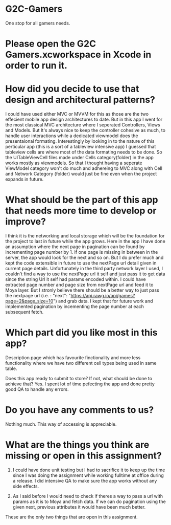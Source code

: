 # G2C-Gamers
One stop for all gamers needs.

# Please open the G2C Gamers.xcworkspace in Xcode in order to run it.

# How did you decide to use that design and architectural patterns?

I could have used either MVC or MVVM for this as those are the two effecient mobile app design architectures to date. But in this app I went for the most classical MVC architecture where I seperated Controllers, Views and Models. But It's always nice to keep the controller cohesive as much, to handle user interactions while a dedicated viewmodel does the presentaional formating. 
Interestingly by looking in to the nature of this perticular app (this is a sort of a tableview intensive app) I guessed that tableview cells are where most of the data formating needs to be done. So the UITableViewCell files made under Cells category(folder) in the app works mostly as viewmodels. So that I thought having a seperate ViewModel category won't do much and adhereing to MVC along with Cell and Network Category (folder) would just be fine even when the project expands in future.

# What should be the part of this app that needs more time to develop or improve?

I think it is the networking and local storage which will be the foundation for the project to last in future while the app grows.
Here in the app I have done an assumption where the next page in pagination can be found by incrementing page number by 1. If one page is missing in between in the server, the app would look for the next and so on. 
But I do prefer much and kept the code extensible in future to use the nextPage url detail given in current page details. Unfortunately in the third party network layer I used, I couldn't find a way to use the nextPage url it self and just pass it to get data since the string Url it self had params encoded within.
I could have extracted page number and page size from nextPage url and feed it to Moya layer. But I stronly believe there should be a better way to just pass the nextpage url (i.e. : "next": "https://api.rawg.io/api/games?page=2&page_size=10") and grab data. I kept that for future work and implemented pagination by incementing the page number at each subsequent fetch.

# Which part did you like most in this app?

Description page which has favourite finctionality and more less functionality where we have two different cell types being used in same table.

Does this app ready to submit to store? If not, what should be done to achieve that?
Yes. I spent lot of time pefecting the app and done pretty good QA to handle any errors.

# Do you have any comments to us?

Nothing much. This way of accessing is appreciable.

# What are the things you think are missing or open in this assignment?

1. I could have done unit testing but I had to sacrifice it to keep up the time since I was doing the assignment while working fulltime at office during a release. I did intensive QA to make sure the app works without any side effects.

2. As I said before I would need to check if theres a way to pass a url with params as it is to Moya and fetch data. If we can do pagination using the given next, previous attributes it would have been much better.

These are the only two things that are open in this assignment.





